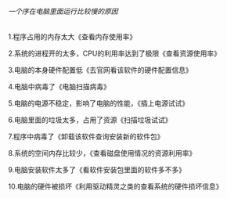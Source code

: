 ###### 一个序在电脑里面运行比较慢的原因

1.程序占用的内存太大《查看内存使用率》

2.系统的进程开的太多，CPU的利用率达到了极限《查看资源使用率》

3.电脑的本身硬件配置低《去官网看该软件的硬件配置信息》

4.电脑中病毒了《电脑扫描病毒》

5.电脑的电源不稳定，影响了电脑的性能，《插上电源试试》

6.电脑里面的垃圾太多，占用了资源《扫描垃圾试试》

7.程序中病毒了《卸载该软件查询安装新的软件包》

8.系统的空间内存比较少，《查看磁盘使用情况的资源利用率》

9.电脑安装软件太多了《看软件安装包里面的软件多不多》

10.电脑的硬件被损坏《利用驱动精灵之类的查看系统的硬件损坏信息》








  
